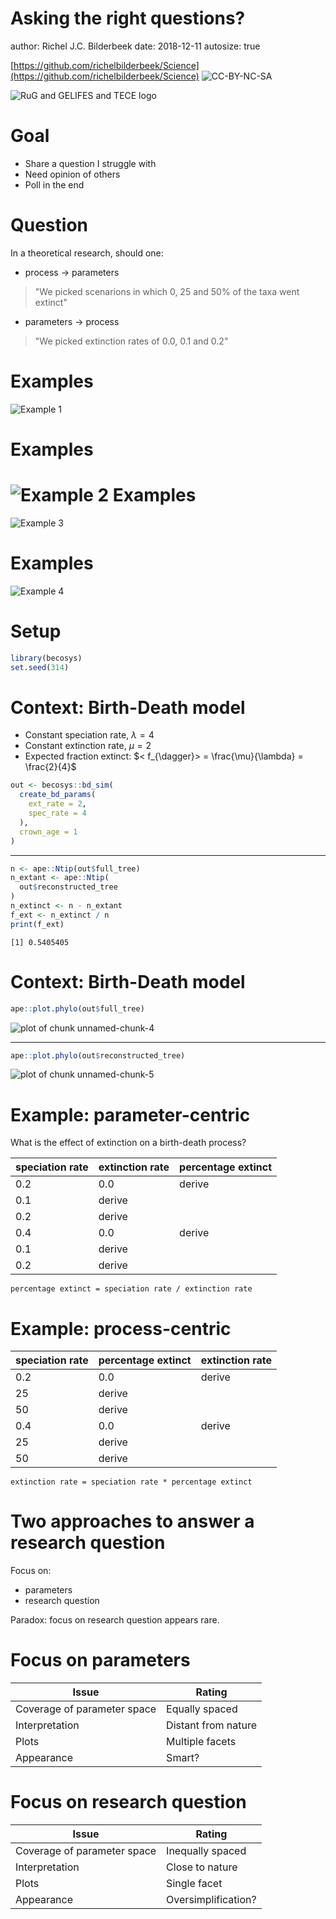 Asking the right questions?
========================================================
author: Richel J.C. Bilderbeek
date: 2018-12-11
autosize: true

[https://github.com/richelbilderbeek/Science](https://github.com/richelbilderbeek/Science)  ![CC-BY-NC-SA](CC-BY-NC-SA.png)

![RuG and GELIFES and TECE logo](footer.png)

Goal
========================================================

 * Share a question I struggle with
 * Need opinion of others
 * Poll in the end

Question
========================================================

In a theoretical research, should one:

 * process -> parameters

> "We picked scenarions in which 0, 25 and 50% of the taxa went extinct"

 * parameters -> process

> "We picked extinction rates of 0.0, 0.1 and 0.2"

Examples
========================================================

![Example 1](example_1.png)

Examples
========================================================

![Example 2](example_2_t.png)
Examples
========================================================

![Example 3](example_3_t.png)

Examples
========================================================

![Example 4](example_4.png)

Setup
========================================================


```r
library(becosys)
set.seed(314)
```

Context: Birth-Death model
========================================================

 * Constant speciation rate, $\lambda = 4$
 * Constant extinction rate, $\mu = 2$
 * Expected fraction extinct: $< f_{\dagger}> = \frac{\mu}{\lambda} = \frac{2}{4}$


```r
out <- becosys::bd_sim(
  create_bd_params(
    ext_rate = 2,
    spec_rate = 4
  ),
  crown_age = 1
)
```
***

```r
n <- ape::Ntip(out$full_tree)
n_extant <- ape::Ntip(
  out$reconstructed_tree
)
n_extinct <- n - n_extant
f_ext <- n_extinct / n
print(f_ext)
```

```
[1] 0.5405405
```

Context: Birth-Death model
========================================================


```r
ape::plot.phylo(out$full_tree)
```

![plot of chunk unnamed-chunk-4](Bilderbeek20181211TeceMeeting-figure/unnamed-chunk-4-1.png)
***

```r
ape::plot.phylo(out$reconstructed_tree)
```

![plot of chunk unnamed-chunk-5](Bilderbeek20181211TeceMeeting-figure/unnamed-chunk-5-1.png)


Example: parameter-centric
========================================================

What is the effect of extinction on a birth-death process?

speciation rate|extinction rate|percentage extinct
---|---|---
0.2|0.0|derive
 |0.1|derive
 |0.2|derive
0.4|0.0|derive
 |0.1|derive
 |0.2|derive

```
percentage extinct = speciation rate / extinction rate
```

Example: process-centric
========================================================

speciation rate|percentage extinct|extinction rate
---|---|---
0.2|0.0|derive
 |25|derive
 |50|derive
0.4|0.0|derive
 |25|derive
 |50|derive

```
extinction rate = speciation rate * percentage extinct
```

Two approaches to answer a research question
========================================================

Focus on:

 * parameters
 * research question

Paradox: focus on research question appears rare.

Focus on parameters
========================================================

Issue|Rating
---|---
Coverage of parameter space|Equally spaced
Interpretation|Distant from nature
Plots|Multiple facets
Appearance|Smart?


Focus on research question
========================================================

Issue|Rating
---|---
Coverage of parameter space|Inequally spaced
Interpretation|Close to nature
Plots|Single facet
Appearance|Oversimplification?
